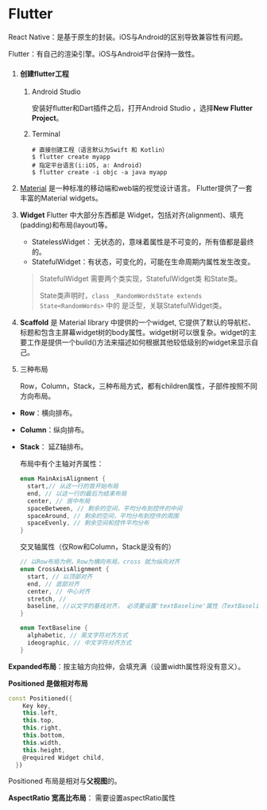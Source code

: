 # Flutter

React Native：是基于原生的封装。iOS与Android的区别导致兼容性有问题。

Flutter：有自己的渲染引擎。iOS与Android平台保持一致性。

1. #### 创建flutter工程

   1. Android Studio

      安装好flutter和Dart插件之后，打开Android Studio ，选择**New Flutter Project**。

   2. Terminal

      ```shell
      # 直接创建工程（语言默认为Swift 和 Kotlin）
      $ flutter create myapp
      # 指定平台语言(i:iOS, a: Android)
      $ flutter create -i objc -a java myapp
      ```



1. [Material](https://material.io/guidelines/) 是一种标准的移动端和web端的视觉设计语言。 Flutter提供了一套丰富的Material widgets。

2. **Widget** Flutter 中大部分东西都是 Widget，包括对齐(alignment)、填充(padding)和布局(layout)等。

   * StatelessWidget： 无状态的，意味着属性是不可变的，所有值都是最终的。
   * StatefulWidget：有状态，可变化的，可能在生命周期内属性发生改变。

   > StatefulWidget 需要两个类实现，StatefulWidget类 和State类。
   >
   > State类声明时，`class _RandomWordsState extends State<RandomWords>` 中的 <RandomWords> 是泛型，关联StatefulWidget类。

3. **Scaffold** 是 Material library 中提供的一个widget, 它提供了默认的导航栏、标题和包含主屏幕widget树的body属性。widget树可以很复杂。widget的主要工作是提供一个build()方法来描述如何根据其他较低级别的widget来显示自己。

4. 三种布局

   Row，Column，Stack，三种布局方式，都有children属性，子部件按照不同方向布局。

* **Row**：横向排布。

* **Column**：纵向排布。

* **Stack**： 延Z轴排布。

  布局中有个主轴对齐属性：

  ```dart
  enum MainAxisAlignment {
    start,// 从这一行的首开始布局
    end, // 以这一行的最后为结束布局
    center, // 居中布局
    spaceBetween, // 剩余的空间，平均分布到控件的中间
    spaceAround, // 剩余的空间，平均分布到控件的周围
    spaceEvenly, // 剩余空间和控件平均分布
  }
  ```

  交叉轴属性（仅Row和Column，Stack是没有的）

  ```dart
  // 以Row布局为例，Row为横向布局，cross 就为纵向对齐
  enum CrossAxisAlignment {
    start, // 以顶部对齐
    end, // 底部对齐
    center, // 中心对齐
    stretch, // 
    baseline, //以文字的基线对齐， 必须要设置'textBaseline'属性（TextBaseline），否则报错
  }
  
  enum TextBaseline {
    alphabetic, // 英文字符对齐方式
    ideographic, // 中文字符对齐方式
  }
  ```



**Expanded布局**：按主轴方向拉伸，会填充满（设置width属性将没有意义）。

**Positioned 是做相对布局**

```dart
const Positioned({
    Key key,
    this.left,
    this.top,
    this.right,
    this.bottom,
    this.width,
    this.height,
    @required Widget child,
  })
```

Positioned 布局是相对与**父视图**的。

**AspectRatio 宽高比布局**： 需要设置aspectRatio属性



